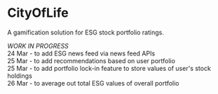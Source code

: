 # CityOfLife
A gamification solution for ESG stock portfolio ratings.


*WORK IN PROGRESS* <br>
24 Mar - to add ESG news feed via news feed APIs <br>
25 Mar - to add recommendations based on user portfolio <br>
25 Mar - to add portfolio lock-in feature to store values of user's stock holdings  <br>
26 Mar - to average out total ESG values of overall portfolio
